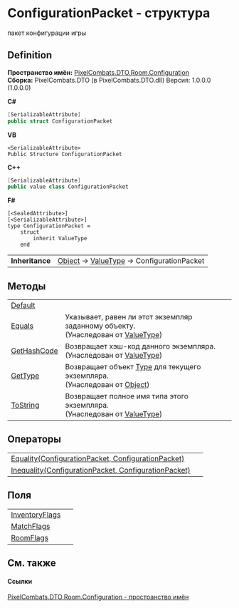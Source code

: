 # ConfigurationPacket - структура


пакет конфигурации игры



## Definition
**Пространство имён:** <a href="59a06abb-9c8d-ba4f-76c9-481d9ea8c911">PixelCombats.DTO.Room.Configuration</a>  
**Сборка:** PixelCombats.DTO (в PixelCombats.DTO.dll) Версия: 1.0.0.0 (1.0.0.0)

**C#**
``` C#
[SerializableAttribute]
public struct ConfigurationPacket
```
**VB**
``` VB
<SerializableAttribute>
Public Structure ConfigurationPacket
```
**C++**
``` C++
[SerializableAttribute]
public value class ConfigurationPacket
```
**F#**
``` F#
[<SealedAttribute>]
[<SerializableAttribute>]
type ConfigurationPacket = 
    struct
        inherit ValueType
    end
```

<table><tr><td><strong>Inheritance</strong></td><td><a href="https://learn.microsoft.com/dotnet/api/system.object" target="_blank" rel="noopener noreferrer">Object</a>  →  <a href="https://learn.microsoft.com/dotnet/api/system.valuetype" target="_blank" rel="noopener noreferrer">ValueType</a>  →  ConfigurationPacket</td></tr>
</table>



## Методы
<table>
<tr>
<td><a href="9b43cdf6-51ec-d911-9801-e3a5da883686">Default</a></td>
<td> </td></tr>
<tr>
<td><a href="https://learn.microsoft.com/dotnet/api/system.valuetype.equals#system-valuetype-equals(system-object)" target="_blank" rel="noopener noreferrer">Equals</a></td>
<td>Указывает, равен ли этот экземпляр заданному объекту.<br />(Унаследован от <a href="https://learn.microsoft.com/dotnet/api/system.valuetype" target="_blank" rel="noopener noreferrer">ValueType</a>)</td></tr>
<tr>
<td><a href="https://learn.microsoft.com/dotnet/api/system.valuetype.gethashcode#system-valuetype-gethashcode" target="_blank" rel="noopener noreferrer">GetHashCode</a></td>
<td>Возвращает хэш-код данного экземпляра.<br />(Унаследован от <a href="https://learn.microsoft.com/dotnet/api/system.valuetype" target="_blank" rel="noopener noreferrer">ValueType</a>)</td></tr>
<tr>
<td><a href="https://learn.microsoft.com/dotnet/api/system.object.gettype#system-object-gettype" target="_blank" rel="noopener noreferrer">GetType</a></td>
<td>Возвращает объект <a href="https://learn.microsoft.com/dotnet/api/system.type" target="_blank" rel="noopener noreferrer">Type</a> для текущего экземпляра.<br />(Унаследован от <a href="https://learn.microsoft.com/dotnet/api/system.object" target="_blank" rel="noopener noreferrer">Object</a>)</td></tr>
<tr>
<td><a href="https://learn.microsoft.com/dotnet/api/system.valuetype.tostring#system-valuetype-tostring" target="_blank" rel="noopener noreferrer">ToString</a></td>
<td>Возвращает полное имя типа этого экземпляра.<br />(Унаследован от <a href="https://learn.microsoft.com/dotnet/api/system.valuetype" target="_blank" rel="noopener noreferrer">ValueType</a>)</td></tr>
</table>

## Операторы
<table>
<tr>
<td><a href="c8286a7c-31ed-59ce-45b5-c7fb5dfd4cfb">Equality(ConfigurationPacket, ConfigurationPacket)</a></td>
<td> </td></tr>
<tr>
<td><a href="9d52623a-b63d-4e9a-1bb4-6879e5c926fb">Inequality(ConfigurationPacket, ConfigurationPacket)</a></td>
<td> </td></tr>
</table>

## Поля
<table>
<tr>
<td><a href="5c06f52b-1afa-2477-7ec3-393024d1bcbc">InventoryFlags</a></td>
<td> </td></tr>
<tr>
<td><a href="706ae358-63f3-c163-c9e3-56f00ca2f3e0">MatchFlags</a></td>
<td> </td></tr>
<tr>
<td><a href="fb5b7c6b-4540-6ea2-75d4-e6b820951686">RoomFlags</a></td>
<td> </td></tr>
</table>

## См. также


#### Ссылки
<a href="59a06abb-9c8d-ba4f-76c9-481d9ea8c911">PixelCombats.DTO.Room.Configuration - пространство имён</a>  
